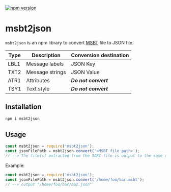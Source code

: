 [![npm version](https://badge.fury.io/js/msbt2json.svg)](https://badge.fury.io/js/msbt2json)

# msbt2json
`msbt2json` is an npm library to convert [MSBT](https://github.com/Kinnay/Nintendo-File-Formats/wiki/MSBT-File-Format) file to JSON file.

|  Type  |  Description  |  Conversion destination  |
|  ----  |  ----  |  ----  |
|  LBL1  |  Message labels  |  JSON Key  |
|  TXT2  |  Message strings  |  JSON Value  |
|  ATR1  |  Attributes  |  ***Do not convert***  |
|  TSY1  |  Text style  |  ***Do not convert***  |

## Installation
``` sh
npm i msbt2json
```
## Usage
``` js
const msbt2json = require('msbt2json');
const jsonFilePath = msbt2json.convert('<MSBT file path>');
// --> The file(s) extracted from the SARC file is output to the same directory as the SARC file.
```

Example:
``` js
const msbt2json = require('msbt2json');
const jsonFilePath = msbt2json.convert('/home/foo/bar.msbt');
// --> output "/home/foo/bar/baz.json"
```
